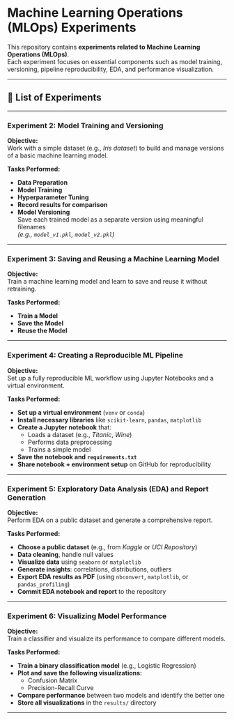 # Machine Learning Operations (MLOps) Experiments

This repository contains **experiments related to Machine Learning Operations (MLOps)**.  
Each experiment focuses on essential components such as model training, versioning, pipeline reproducibility, EDA, and performance visualization.

---

## 🧪 List of Experiments

---

### **Experiment 2: Model Training and Versioning**

**Objective:**  
Work with a simple dataset (e.g., *Iris dataset*) to build and manage versions of a basic machine learning model.

**Tasks Performed:**
- **Data Preparation**
- **Model Training**
- **Hyperparameter Tuning**
- **Record results for comparison**
- **Model Versioning**  
  Save each trained model as a separate version using meaningful filenames  
  _(e.g., `model_v1.pkl`, `model_v2.pkl`)_

---

### **Experiment 3: Saving and Reusing a Machine Learning Model**

**Objective:**  
Train a machine learning model and learn to save and reuse it without retraining.

**Tasks Performed:**
- **Train a Model**
- **Save the Model**
- **Reuse the Model**

---

### **Experiment 4: Creating a Reproducible ML Pipeline**

**Objective:**  
Set up a fully reproducible ML workflow using Jupyter Notebooks and a virtual environment.

**Tasks Performed:**
- **Set up a virtual environment** (`venv` or `conda`)
- **Install necessary libraries** like `scikit-learn`, `pandas`, `matplotlib`
- **Create a Jupyter notebook** that:
  - Loads a dataset (e.g., *Titanic*, *Wine*)
  - Performs data preprocessing
  - Trains a simple model
- **Save the notebook and `requirements.txt`**
- **Share notebook + environment setup** on GitHub for reproducibility

---

### **Experiment 5: Exploratory Data Analysis (EDA) and Report Generation**

**Objective:**  
Perform EDA on a public dataset and generate a comprehensive report.

**Tasks Performed:**
- **Choose a public dataset** (e.g., from *Kaggle* or *UCI Repository*)
- **Data cleaning**, handle null values
- **Visualize data** using `seaborn` or `matplotlib`
- **Generate insights**: correlations, distributions, outliers
- **Export EDA results as PDF** (using `nbconvert`, `matplotlib`, or `pandas_profiling`)
- **Commit EDA notebook and report** to the repository

---

### **Experiment 6: Visualizing Model Performance**

**Objective:**  
Train a classifier and visualize its performance to compare different models.

**Tasks Performed:**
- **Train a binary classification model** (e.g., Logistic Regression)
- **Plot and save the following visualizations:**
  - Confusion Matrix
  - Precision-Recall Curve
- **Compare performance** between two models and identify the better one
- **Store all visualizations** in the `results/` directory

---
